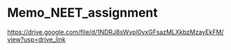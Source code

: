 # Memo_NEET_assignment

https://drive.google.com/file/d/1NDRJ8sWvpI0vxGFsazMLXkbzMzayEkFM/view?usp=drive_link
